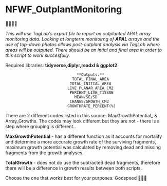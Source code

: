 # NFWF_OutplantMonitoring
:ocean::shell::palm_tree::tropical_fish:



*This will use TagLab's export file to report on outplanted APAL array monitoring data. Looking at longterm monitoirng of **APAL** arrays and the use of top-down photos allows post-outplant analysis via TagLab where areas will be outputed. There should be an intial and final area in order to this script to work succesfully.* 

Required libraries: **tidyverse,diplyr,readxl & ggplot2**

                                   **Outputs:** 
                                 TOTAL_FINAL_AREA
                                TOTAL_INITIAL_AREA
                               LIVE_PLANAR_AREA_CM2 
                                PERCENT_LIVE_TISSUE
                                  MEAN/SE/SD
                                CHANGE/GROWTH_CM2
                               GROWTHRATE_PERCENT(%) 

There are 2 different codes listed in this source: MaxGrowthPotential_ & Array_Growths. The codes may look different but they are not - there is a step where grouping is different..

**MaxGrowthPotential** - has a different function as it accounts for mortality and determine a more accurate growth rate of the surviving fragments, maximum growth potential was calculated by removing dead and missing fragments from the growth analyses.
                                                                         
**TotalGrowth** - does not do use the subtracted dead fragments, therefore there will be a difference in growth results between both scripts.

Choose the one that works best for your purposes. Godspeed :vulcan_salute::mermaid:

